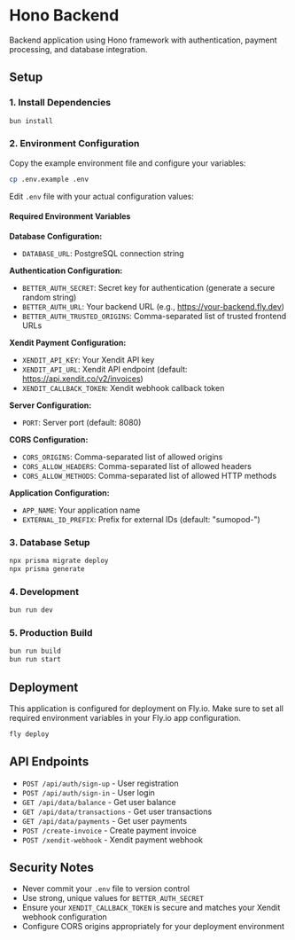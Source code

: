 # Hono Backend

Backend application using Hono framework with authentication, payment processing, and database integration.

## Setup

### 1. Install Dependencies
```sh
bun install
```

### 2. Environment Configuration
Copy the example environment file and configure your variables:
```sh
cp .env.example .env
```

Edit `.env` file with your actual configuration values:

#### Required Environment Variables

**Database Configuration:**
- `DATABASE_URL`: PostgreSQL connection string

**Authentication Configuration:**
- `BETTER_AUTH_SECRET`: Secret key for authentication (generate a secure random string)
- `BETTER_AUTH_URL`: Your backend URL (e.g., https://your-backend.fly.dev)
- `BETTER_AUTH_TRUSTED_ORIGINS`: Comma-separated list of trusted frontend URLs

**Xendit Payment Configuration:**
- `XENDIT_API_KEY`: Your Xendit API key
- `XENDIT_API_URL`: Xendit API endpoint (default: https://api.xendit.co/v2/invoices)
- `XENDIT_CALLBACK_TOKEN`: Xendit webhook callback token

**Server Configuration:**
- `PORT`: Server port (default: 8080)

**CORS Configuration:**
- `CORS_ORIGINS`: Comma-separated list of allowed origins
- `CORS_ALLOW_HEADERS`: Comma-separated list of allowed headers
- `CORS_ALLOW_METHODS`: Comma-separated list of allowed HTTP methods

**Application Configuration:**
- `APP_NAME`: Your application name
- `EXTERNAL_ID_PREFIX`: Prefix for external IDs (default: "sumopod-")

### 3. Database Setup
```sh
npx prisma migrate deploy
npx prisma generate
```

### 4. Development
```sh
bun run dev
```

### 5. Production Build
```sh
bun run build
bun run start
```

## Deployment

This application is configured for deployment on Fly.io. Make sure to set all required environment variables in your Fly.io app configuration.

```sh
fly deploy
```

## API Endpoints

- `POST /api/auth/sign-up` - User registration
- `POST /api/auth/sign-in` - User login
- `GET /api/data/balance` - Get user balance
- `GET /api/data/transactions` - Get user transactions
- `GET /api/data/payments` - Get user payments
- `POST /create-invoice` - Create payment invoice
- `POST /xendit-webhook` - Xendit payment webhook

## Security Notes

- Never commit your `.env` file to version control
- Use strong, unique values for `BETTER_AUTH_SECRET`
- Ensure your `XENDIT_CALLBACK_TOKEN` is secure and matches your Xendit webhook configuration
- Configure CORS origins appropriately for your deployment environment
